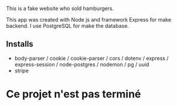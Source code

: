 
This is a fake website who sold hamburgers.

This app was created with Node js and framework Express for make backend. I use PostgreSQL for make the database.

## Installs 

- body-parser / cookie / cookie-parser / cors / dotenv / express / express-session / node-postgres / nodemon / pg / uuid
- stripe


# Ce projet n'est pas terminé 
